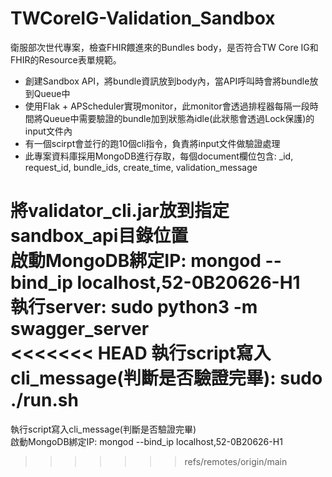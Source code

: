 # TWCoreIG-Validation_Sandbox
衛服部次世代專案，檢查FHIR餵進來的Bundles body，是否符合TW Core IG和FHIR的Resource表單規範。

* 創建Sandbox API，將bundle資訊放到body內，當API呼叫時會將bundle放到Queue中  
* 使用Flak + APScheduler實現monitor，此monitor會透過排程器每隔一段時間將Queue中需要驗證的bundle加到狀態為idle(此狀態會透過Lock保護)的input文件內  
* 有一個scirpt會並行的跑10個cli指令，負責將input文件做驗證處理  
* 此專案資料庫採用MongoDB進行存取，每個document欄位包含: _id, request_id, bundle_ids, create_time, validation_message  

將validator_cli.jar放到指定sandbox_api目錄位置  
啟動MongoDB綁定IP: mongod --bind_ip localhost,52-0B20626-H1  
執行server: sudo python3 -m swagger_server  
<<<<<<< HEAD
執行script寫入cli_message(判斷是否驗證完畢): sudo ./run.sh
=======
執行script寫入cli_message(判斷是否驗證完畢)     
啟動MongoDB綁定IP: mongod --bind_ip localhost,52-0B20626-H1  
>>>>>>> refs/remotes/origin/main
